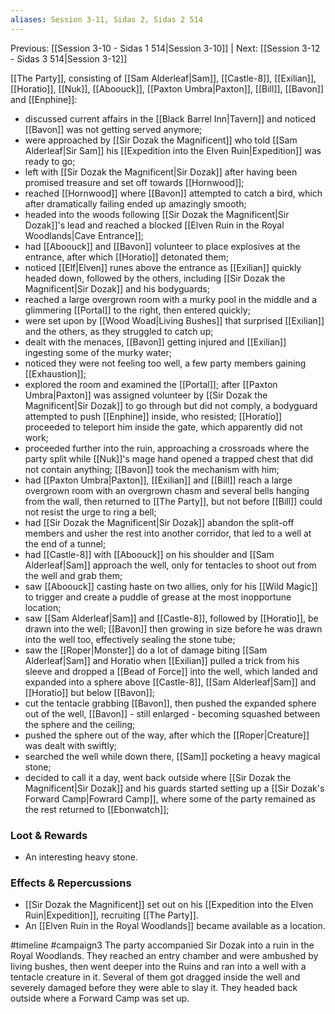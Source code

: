 ```yaml
---
aliases: Session 3-11, Sidas 2, Sidas 2 514
---
```

Previous: [[Session 3-10 - Sidas 1 514|Session 3-10]] | Next: [[Session 3-12 - Sidas 3 514|Session 3-12]]

[[The Party]], consisting of [[Sam Alderleaf|Sam]], [[Castle-8]], [[Exilian]], [[Horatio]], [[Nuk]], [[Aboouck]], [[Paxton Umbra|Paxton]], [[Bill]], [[Bavon]] and [[Enphine]]:
- discussed current affairs in the [[Black Barrel Inn|Tavern]] and noticed [[Bavon]] was not getting served anymore;
- were approached by [[Sir Dozak the Magnificent]] who told [[Sam Alderleaf|Sir Sam]] his [[Expedition into the Elven Ruin|Expedition]] was ready to go;
- left with [[Sir Dozak the Magnificent|Sir Dozak]] after having been promised treasure and set off towards [[Hornwood]];
- reached [[Hornwood]] where [[Bavon]] attempted to catch a bird, which after dramatically failing ended up amazingly smooth;
- headed into the woods following [[Sir Dozak the Magnificent|Sir Dozak]]'s lead and reached a blocked [[Elven Ruin in the Royal Woodlands|Cave Entrance]];
- had [[Aboouck]] and [[Bavon]] volunteer to place explosives at the entrance, after which [[Horatio]] detonated them;
- noticed [[Elf|Elven]] runes above the entrance as [[Exilian]] quickly headed down, followed by the others, including [[Sir Dozak the Magnificent|Sir Dozak]] and his bodyguards;
- reached a large overgrown room with a murky pool in the middle and a glimmering [[Portal]] to the right, then entered quickly;
- were set upon by [[Wood Woad|Living Bushes]] that surprised [[Exilian]] and the others, as they struggled to catch up;
- dealt with the menaces, [[Bavon]] getting injured and [[Exilian]] ingesting some of the murky water;
- noticed they were not feeling too well, a few party members gaining [[Exhaustion]];
- explored the room and examined the [[Portal]]; after [[Paxton Umbra|Paxton]] was assigned volunteer by [[Sir Dozak the Magnificent|Sir Dozak]] to go through but did not comply, a bodyguard attempted to push [[Enphine]] inside, who resisted; [[Horatio]] proceeded to teleport him inside the gate, which apparently did not work;
- proceeded further into the ruin, approaching a crossroads where the party split while [[Nuk]]'s mage hand opened a trapped chest that did not contain anything; [[Bavon]] took the mechanism with him;
- had [[Paxton Umbra|Paxton]], [[Exilian]] and [[Bill]] reach a large overgrown room with an overgrown chasm and several bells hanging from the wall, then returned to [[The Party]], but not before [[Bill]] could not resist the urge to ring a bell;
- had [[Sir Dozak the Magnificent|Sir Dozak]] abandon the split-off members and usher the rest into another corridor, that led to a well at the end of a tunnel;
- had [[Castle-8]] with [[Aboouck]] on his shoulder and [[Sam Alderleaf|Sam]] approach the well, only for tentacles to shoot out from the well and grab them;
- saw [[Aboouck]] casting haste on two allies, only for his [[Wild Magic]] to trigger and create a puddle of grease at the most inopportune location;
- saw [[Sam Alderleaf|Sam]] and [[Castle-8]], followed by [[Horatio]], be drawn into the well; [[Bavon]] then growing in size before he was drawn into the well too, effectively sealing the stone tube;
- saw the [[Roper|Monster]] do a lot of damage biting [[Sam Alderleaf|Sam]] and Horatio when [[Exilian]] pulled a trick from his sleeve and dropped a [[Bead of Force]] into the well, which landed and expanded into a sphere above [[Castle-8]], [[Sam Alderleaf|Sam]] and [[Horatio]] but below [[Bavon]];
- cut the tentacle grabbing [[Bavon]], then pushed the expanded sphere out of the well, [[Bavon]] - still enlarged - becoming squashed between the sphere and the ceiling;
- pushed the sphere out of the way, after which the [[Roper|Creature]] was dealt with swiftly;
- searched the well while down there, [[Sam]] pocketing a heavy magical stone;
- decided to call it a day, went back outside where [[Sir Dozak the Magnificent|Sir Dozak]] and his guards started setting up a [[Sir Dozak's Forward Camp|Fowrard Camp]], where some of the party remained as the rest returned to [[Ebonwatch]];

### Loot & Rewards
- An interesting heavy stone.

### Effects & Repercussions
- [[Sir Dozak the Magnificent]] set out on his [[Expedition into the Elven Ruin|Expedition]], recruiting [[The Party]].
- An [[Elven Ruin in the Royal Woodlands]] became available as a location.

#timeline 
#campaign3 
<span 
	  class='ob-timelines' 
	  data-date='514-06-02' 
	  data-title="Sidas 2: Prove your Worth" 
	  data-class='green'>
	The party accompanied Sir Dozak into a ruin in the Royal Woodlands. They reached an entry chamber and were ambushed by living bushes, then went deeper into the Ruins and ran into  a well with a tentacle creature in it. Several of them got dragged inside the well and severely damaged before they were able to slay it. They headed back outside where a Forward Camp was set up.
</span>